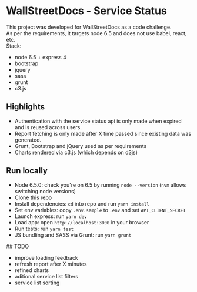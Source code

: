 # WallStreetDocs - Service Status

This project was developed for WallStreetDocs as a code challenge.  
As per the requirements, it targets node 6.5 and does not use babel, react, etc.  
Stack:

- node 6.5 + express 4
- bootstrap
- jquery
- sass
- grunt
- c3.js

## Highlights

- Authentication with the service status api is only made when expired and is reused across users.
- Report fetching is only made after X time passed since existing data was generated.
- Grunt, Bootstrap and jQuery used as per requirements
- Charts rendered via c3.js (which depends on d3js)

## Run locally

- Node 6.5.0: check you're on 6.5 by running `node --version` (`nvm` allows switching node versions)
- Clone this repo
- Install dependencies: `cd` into repo and run `yarn install`
- Set env variables: copy `.env.sample` to `.env` and set `API_CLIENT_SECRET`
- Launch express: run `yarn dev`
- Load app: open `http://localhost:3000` in your browser
- Run tests: run `yarn test`
- JS bundling and SASS via Grunt: run `yarn grunt`

## TODO

- improve loading feedback
- refresh report after X minutes
- refined charts
- aditional service list filters
- service list sorting
